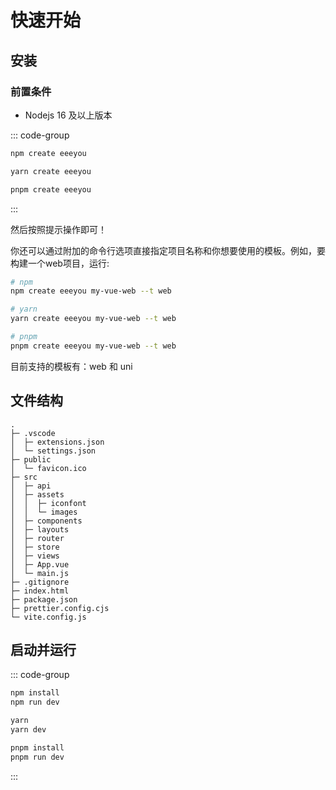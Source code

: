 # 快速开始

## 安装

### 前置条件

- Nodejs 16 及以上版本

::: code-group

```bash [Npm]
npm create eeeyou
```

```bash [Yarn]
yarn create eeeyou
```

```bash [Pnpm]
pnpm create eeeyou
```

:::

然后按照提示操作即可！

你还可以通过附加的命令行选项直接指定项目名称和你想要使用的模板。例如，要构建一个web项目，运行:

``` bash
# npm
npm create eeeyou my-vue-web --t web

# yarn
yarn create eeeyou my-vue-web --t web

# pnpm
pnpm create eeeyou my-vue-web --t web
```

目前支持的模板有：web 和 uni

## 文件结构

```
.
├─ .vscode
│  ├─ extensions.json
│  └─ settings.json
├─ public
│  └─ favicon.ico
├─ src
│  ├─ api
│  ├─ assets
│  │  ├─ iconfont
│  │  └─ images
│  ├─ components
│  ├─ layouts
│  ├─ router
│  ├─ store
│  ├─ views
│  ├─ App.vue
│  └─ main.js
├─ .gitignore
├─ index.html
├─ package.json
├─ prettier.config.cjs
└─ vite.config.js
```

## 启动并运行

::: code-group

```bash [Npm]
npm install
npm run dev
```

```bash [Yarn]
yarn
yarn dev
```

```bash [Pnpm]
pnpm install
pnpm run dev 
```

:::
